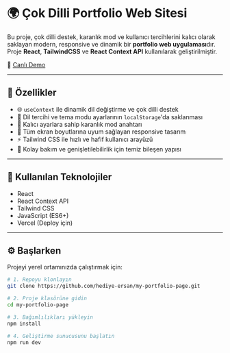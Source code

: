 # 🌍 Çok Dilli Portfolio Web Sitesi

Bu proje, çok dilli destek, karanlık mod ve kullanıcı tercihlerini kalıcı olarak saklayan modern, responsive ve dinamik bir **portfolio web uygulaması**dır. Proje **React**, **TailwindCSS** ve **React Context API** kullanılarak geliştirilmiştir.

🔗 [Canlı Demo](https://my-page-rho-ochre.vercel.app/)

---

## 🚀 Özellikler

- 🌐 `useContext` ile dinamik dil değiştirme ve çok dilli destek  
- 💾 Dil tercihi ve tema modu ayarlarının `localStorage`'da saklanması  
- 🌙 Kalıcı ayarlara sahip karanlık mod anahtarı  
- 📱 Tüm ekran boyutlarına uyum sağlayan responsive tasarım  
- ⚡ Tailwind CSS ile hızlı ve hafif kullanıcı arayüzü  
- 🔧 Kolay bakım ve genişletilebilirlik için temiz bileşen yapısı  

---

## 🧰 Kullanılan Teknolojiler

- React  
- React Context API  
- Tailwind CSS  
- JavaScript (ES6+)  
- Vercel (Deploy için)  

---

## ⚙️ Başlarken

Projeyi yerel ortamınızda çalıştırmak için:

```bash
# 1. Repoyu klonlayın
git clone https://github.com/hediye-ersan/my-portfolio-page.git

# 2. Proje klasörüne gidin
cd my-portfolio-page

# 3. Bağımlılıkları yükleyin
npm install

# 4. Geliştirme sunucusunu başlatın
npm run dev
